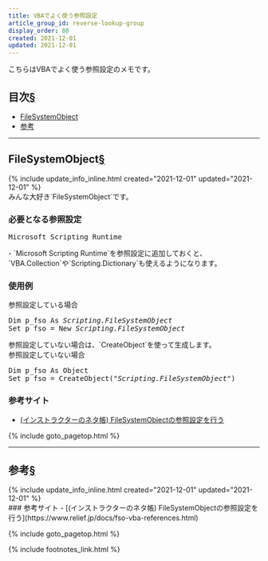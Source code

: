 ```yaml
---
title: VBAでよく使う参照設定
article_group_id: reverse-lookup-group
display_order: 80
created: 2021-12-01
updated: 2021-12-01
---
```

こちらはVBAでよく使う参照設定のメモです。  

## <a name="index">目次</a><a class="heading-anchor-permalink" href="#目次">§</a>

<ul id="index_ul">
<li><a href="#FileSystemObject">FileSystemObject</a></li>
<li><a href="#参考">参考</a></li>
</ul>

* * *
## <a name="FileSystemObject">FileSystemObject</a><a class="heading-anchor-permalink" href="#FileSystemObject">§</a>
<div class="chapter-updated">{% include update_info_inline.html created="2021-12-01" updated="2021-12-01" %}</div>
みんな大好き`FileSystemObject`です。  

### 必要となる参照設定
<div class="code-box-syntax no-title">
<pre>
Microsoft Scripting Runtime
</pre>
</div>
- `Microsoft Scripting Runtime`を参照設定に追加しておくと、`VBA.Collection`や`Scripting.Dictionary`も使えるようになります。

### 使用例
<div class="code-box">
<div class="title">参照設定している場合</div>
<pre>
Dim p_fso As <em>Scripting.FileSystemObject</em>
Set p_fso = New <em>Scripting.FileSystemObject</em>
</pre>
</div>
参照設定していない場合は、`CreateObject`を使って生成します。
<div class="code-box">
<div class="title">参照設定していない場合</div>
<pre>
Dim p_fso As Object
Set p_fso = CreateObject(<em>"Scripting.FileSystemObject"</em>)
</pre>
</div>

### 参考サイト
- [(インストラクターのネタ帳) FileSystemObjectの参照設定を行う](https://www.relief.jp/docs/fso-vba-references.html)

{% include goto_pagetop.html %}

* * *
## <a name="参考">参考</a><a class="heading-anchor-permalink" href="#参考">§</a>
<div class="chapter-updated">{% include update_info_inline.html created="2021-12-01" updated="2021-12-01" %}</div>
### 参考サイト
- [(インストラクターのネタ帳) FileSystemObjectの参照設定を行う](https://www.relief.jp/docs/fso-vba-references.html)

{% include goto_pagetop.html %}

{% include footnotes_link.html %}
